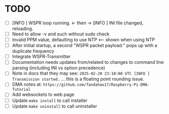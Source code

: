 # TODO

- [ ] [INFO ] WSPR loop running. <- then ->  [INFO ] INI file changed, reloading.
- [ ] Need to allow -v and such without sudo check
- [ ] Invalid PPM value, defaulting to use NTP <-- shown when using NTP
- [ ] After initial startup, a second "WSPR packet payload:" pops up with a duplicate frequency
- [ ] Integrate WSPR-Transmitter
- [ ] Documentation needs updates from/related to changes to command line parsing (including INI vs option precedence)
- [ ] Note in docs that they may see: `2025-02-20 23:10:00 UTC [INFO ] Transmission started.` ... this is a floating point rounding issue.
- [ ] DMA notes at: `https://github.com/fandahao17/Raspberry-Pi-DMA-Tutorial`
- [ ] Add websockets to web page
- [ ] Update `make install` to call installer
- [ ] Update `make uninstall` to call uninstaller
